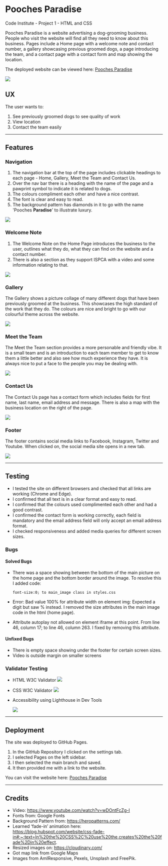 # Pooches Paradise
Code Institute - Project 1 - HTML and CSS

Pooches Paradise is a website advertising a dog-grooming business.  People who visit the website will find all they need to know about this business. Pages include a Home page with a welcome note and contact number, a gallery showcasing previous groomed dogs, a page introducing the team, and a contact page with a contact form and map showing the location.

The deployed website can be viewed here: [Pooches Paradise](https://jordanna-s.github.io/pooches-paradise/)

<img src="assets/images/readmeimages/homepage.JPG"/>


## UX
The user wants to: 

1. See previously groomed dogs to see quality of work
2. View location 
3. Contact the team easily
---
## Features

### Navigation

1. The navigation bar at the top of the page includes clickable headings to each page - Home, Gallery, Meet the Team and Contact Us.
2. Over the nav bar there is a heading with the name of the page and a pawprint symbol to indicate it is related to dogs.
3. The colours compliment each other and have a nice contrast.
4. The font is clear and easy to read.
5. The background pattern has diamonds in it to go with the name 'Pooches **Paradise**' to illustrate luxury. 

<img src="assets/images/readmeimages/navigation.JPG"/>

### Welcome Note

1. The Welcome Note on the Home Page introduces the business to the user, outlines what they do, what they can find on the website and a contact number.
2. There is also a section as they support ISPCA with a video and some information relating to that.

<img src="assets/images/readmeimages/welcome.JPG"/>

### Gallery

The Gallery shows a picture collage of many different dogs that have been previously groomed at the business.  This showcases the high standard of the work that they do.  The colours are nice and bright to go with our colourful theme across the website.

<img src="assets/images/readmeimages/gallerypics.JPG"/>

### Meet the Team

The Meet the Team section provides a more personable and friendly vibe.  It is a small team and is an introduction to each team member to get to know them a little better and also see how much experience they have.  It is always nice to put a face to the people you may be dealing with.

<img src="assets/images/readmeimages/team.JPG"/>

### Contact Us

The Contact Us page has a contact form which includes fields for first name, last name, email address and message.  There is also a map with the business location on the right of the page.

<img src="assets/images/readmeimages/contact.JPG"/>

### Footer 

The footer contains social media links to Facebook, Instagram, Twitter and Youtube.  When clicked on, the social media site opens in a new tab.

<img src="assets/images/readmeimages/footer.JPG"/>

----

## Testing

- I tested the site on different browsers and checked that all links are working (Chrome and Edge).
- I confirmed that all text is in a clear format and easy to read.
- I confirmed that the colours used complimented each other and had a good contrast.
- I confirmed the contact form is working correctly, each field is mandatory and the email address field will only accept an email address format.
- I checked responsiveness and added media queries for different screen sizes.

### Bugs

#### Solved Bugs

- There was a space showing between the bottom of the main picture on the home page and the bottom border around the image.  To resolve this I added code:

    `font-size:0; to main_image class in styles.css`
- Error: Bad value 100% for attribute width on element img: Expected a digit but saw % instead.  I removed the size attributes in the main image code in the html (home page).

- Attribute autoplay not allowed on element iframe at this point. From line 46, column 17; to line 46, column 263.  I fixed by removing this attribute.

#### Unfixed Bugs

- There is empty space showing under the footer for certain screen sizes.
- Video is outside margin on smaller screens

### Validator Testing

- HTML W3C Validator
    <img src="assets/images/readmeimages/htmlvalidator.JPG"/>

- CSS W3C Validator
    <img src="assets/images/readmeimages/cssvalidator.JPG"/>

- Accessibility using Lighthouse in Dev Tools

    <img src="assets/images/readmeimages/accessibility.JPG"/>
------
## Deployment
The site was deployed to GitHub Pages.
1. In the GitHub Repository I clicked on the settings tab.
2. I selected Pages on the left sidebar.
3. I then selected the main branch and saved.
4. It then provided me with a link to the website.

You can visit the website here: [Pooches Paradise](https://jordanna-s.github.io/pooches-paradise/)

------
## Credits
- Video: https://www.youtube.com/watch?v=wDOntFcZg-I
- Fonts from: Google Fonts
- Background Pattern from: https://heropatterns.com/ 
- Learned ‘fade-in’ animation here: https://blog.hubspot.com/website/css-fade-in#:~:text=In%20the%20CSS%2C%20use%20the,creates%20the%20fade%2Din%20effect. 
- Resized images on: https://cloudinary.com/ 
- Got map link from Google Maps
- Images from AmIResponsive, Pexels, Unsplash and FreePik.